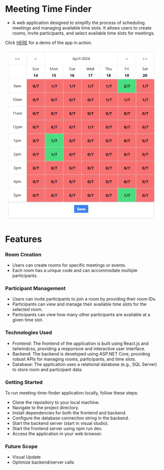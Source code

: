# Meeting Time Finder
- A web application designed to simplify the process of scheduling meetings and managing available time slots. It allows users to create rooms, invite participants, and select available time slots for meetings.

Click [HERE](https://youtu.be/dRujo64JqzI) for a demo of the app in action.

![](preview.jpg)
# Features
### Room Creation
- Users can create rooms for specific meetings or events.
- Each room has a unique code and can accommodate multiple participants.
### Participant Management
- Users can invite participants to join a room by providing their room IDs.
- Participants can view and manage their available time slots for the selected room.
- Participants can view how many other participants are available at a given time slot.
### Technologies Used
- Frontend: The frontend of the application is built using React.js and tailwindcss, providing a responsive and interactive user interface.
- Backend: The backend is developed using ASP.NET Core, providing robust APIs for managing rooms, participants, and time slots.
- Database: The application uses a relational database (e.g., SQL Server) to store room and participant data.
  
### Getting Started
To run meeting-time-finder application locally, follow these steps:

* Clone the repository to your local machine.
* Navigate to the project directory.
* Install dependencies for both the frontend and backend.
* Configure the database connection string in the backend.
* Start the backend server (start in visual studio).
* Start the frontend server using npm run dev.
* Access the application in your web browser.

### Future Scope
- Visual Update
- Optimize backend/server calls

